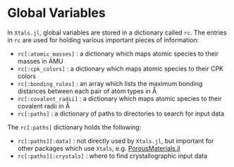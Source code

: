 # Global Variables

In `Xtals.jl`, global variables are stored in a dictionary called `rc`.  The entries in `rc` are used for holding various important pieces of information:

- `rc[:atomic_masses]` : a dictionary which maps atomic species to their masses in AMU
- `rc[:cpk_colors]` : a dictionary which maps atomic species to their CPK colors
- `rc[:bonding_rules]` : an array which lists the maximum bonding distances between each pair of atom types in Å
- `rc[:covalent_radii]` : a dictionary which maps atomic species to their covalent radii in Å
- `rc[:paths]` : a dictionary of paths to directories to search for input data

The `rc[:paths]` dictionary holds the following:

- `rc[:paths][:data]` : not directly used by `Xtals.jl`, but important for other packages which use `Xtals`, e.g. [PorousMaterials.jl](https://simonensemble.github.io/PorousMaterials.jl/dev/)
- `rc[:paths][:crystals]` : where to find crystallographic input data
